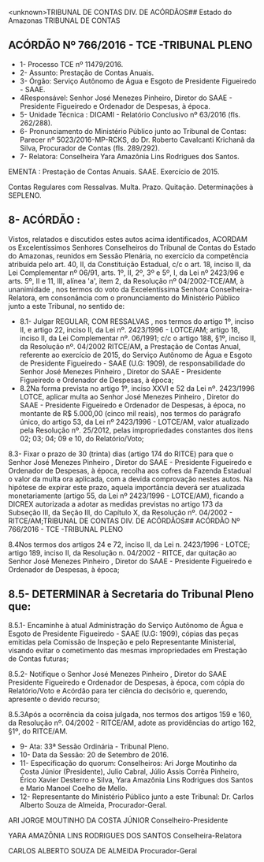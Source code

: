 &lt;unknown&gt;TRIBUNAL DE CONTAS DIV. DE ACÓRDÃOS## Estado do Amazonas TRIBUNAL DE CONTAS

## ACÓRDÃO Nº 766/2016 - TCE -TRIBUNAL PLENO

- 1- Processo TCE nº 11479/2016.
- 2- Assunto: Prestação de Contas Anuais.
- 3- Órgão: Serviço Autônomo de Água e Esgoto de Presidente Figueiredo - SAAE.
- 4Responsável: Senhor  José  Menezes  Pinheiro,  Diretor do SAAE  -  Presidente Figueiredo e Ordenador de Despesas, à época.
- 5- Unidade Técnica : DICAMI - Relatório Conclusivo nº 63/2016 (fls. 262/288).
- 6-  Pronunciamento  do Ministério Público  junto  ao Tribunal  de Contas: Parecer  nº 5023/2016-MP-RCKS,  do  Dr.  Roberto  Cavalcanti  Krichanã  da  Silva,  Procurador  de Contas (fls. 289/292).
- 7- Relatora: Conselheira Yara Amazônia Lins Rodrigues dos Santos.

EMENTA : Prestação  de  Contas  Anuais.  SAAE. Exercício de 2015.

Contas  Regulares  com  Ressalvas.  Multa.  Prazo. Quitação. Determinações à SEPLENO.

## 8- ACÓRDÃO :

Vistos, relatados e discutidos estes autos acima identificados, ACORDAM os Excelentíssimos Senhores Conselheiros do Tribunal de Contas do Estado do Amazonas, reunidos em Sessão Plenária, no exercício da competência atribuída pelo art. 40,  II, da Constituição Estadual, c/c o art. 18, inciso II, da Lei Complementar nº 06/91, arts. 1º, II, 2º, 3º e 5º,  I,  da  Lei  nº  2423/96 e arts. 5º,  II e 11,  III, alínea 'a',  item 2, da Resolução nº 04/2002-TCE/AM, à  unanimidade , nos  termos  do  voto  da  Excelentíssima  Senhora Conselheira-Relatora, em  consonância com  o  pronunciamento  do  Ministério  Público junto a este Tribunal, no sentido de:

- 8.1- Julgar REGULAR, COM RESSALVAS , nos termos do artigo 1º, inciso II, e  artigo  22,  inciso  II,  da  Lei  nº.  2423/1996  -  LOTCE/AM;  artigo  18,  inciso  II,  da  Lei Complementar nº. 06/1991; c/c o artigo 188, §1º, inciso II, da Resolução nº. 04/2002  RITCE/AM,  a  Prestação  de  Contas  Anual,  referente  ao  exercício  de  2015,  do  Serviço Autônomo  de  Água  e  Esgoto  de  Presidente  Figueiredo -  SAAE  (U.G:  1909),  de responsabilidade  do  Senhor José  Menezes  Pinheiro ,  Diretor  do  SAAE  -  Presidente Figueiredo e Ordenador de Despesas, à época;
- 8.2Na forma prevista no artigo 1º, inciso XXVI e 52 da Lei nº. 2423/1996  LOTCE, aplicar multa ao Senhor José Menezes Pinheiro , Diretor do SAAE - Presidente Figueiredo e Ordenador de Despesas, à época, no montante de  R$ 5.000,00 (cinco mil reais), nos termos do parágrafo único, do artigo 53, da Lei nº 2423/1996  - LOTCE/AM, valor atualizado pela Resolução nº. 25/2012, pelas impropriedades constantes dos itens 02; 03; 04; 09 e 10, do Relatório/Voto;

8.3- Fixar o prazo de 30 (trinta) dias (artigo 174 do RITCE) para que o Senhor José  Menezes  Pinheiro ,  Diretor  do  SAAE  -  Presidente  Figueiredo  e  Ordenador  de Despesas,  à  época,  recolha  aos  cofres  da  Fazenda  Estadual  o  valor  da  multa  ora aplicada, com a devida comprovação nestes autos. Na hipótese de expirar este prazo, aquela importância deverá ser atualizada monetariamente (artigo 55, da Lei nº 2423/1996 - LOTCE/AM), ficando a DICREX autorizada a adotar as medidas previstas no artigo 173 da Subseção III, da Seção III, do Capítulo X, da Resolução nº. 04/2002 - RITCE/AM;TRIBUNAL DE CONTAS DIV. DE ACÓRDÃOS## ACÓRDÃO Nº 766/2016 - TCE -TRIBUNAL PLENO

8.4Nos termos dos artigos 24 e 72, inciso II, da Lei n. 2423/1996 - LOTCE; artigo 189, inciso  II, da Resolução n.  04/2002  - RITCE, dar quitação ao  Senhor José Menezes Pinheiro , Diretor do SAAE - Presidente Figueiredo e Ordenador de Despesas, à época;

## 8.5- DETERMINAR à Secretaria do Tribunal Pleno que:

8.5.1- Encaminhe à atual Administração do Serviço Autônomo de Água e Esgoto de Presidente Figueiredo - SAAE (U.G: 1909), cópias das peças emitidas pela Comissão  de  Inspeção  e  pelo  Representante  Ministerial,  visando  evitar  o  cometimento das mesmas impropriedades em Prestação de Contas futuras;

8.5.2- Notifique o Senhor José Menezes Pinheiro , Diretor do SAAE Presidente Figueiredo e Ordenador de Despesas, à época, com cópia do Relatório/Voto e Acórdão para ter ciência do decisório e, querendo, apresente o devido recurso;

8.5.3Após a ocorrência da coisa julgada, nos termos dos artigos 159 e 160, da Resolução nº. 04/2002  - RITCE/AM, adote as providências do artigo 162, §1º, do RITCE/AM.

- 9- Ata: 33ª Sessão Ordinária - Tribunal Pleno.
- 10- Data da Sessão: 20 de Setembro de 2016.
- 11-  Especificação  do  quorum: Conselheiros:  Ari  Jorge  Moutinho  da  Costa  Júnior (Presidente), Julio Cabral, Júlio Assis Corrêa Pinheiro, Érico Xavier Desterro e Silva, Yara Amazônia Lins Rodrigues dos Santos e Mario Manoel Coelho de Mello.
- 12-  Representante  do  Ministério  Público  junto  a  este Tribunal: Dr.  Carlos  Alberto Souza de Almeida, Procurador-Geral.

ARI JORGE MOUTINHO DA COSTA JÚNIOR Conselheiro-Presidente

YARA AMAZÔNIA LINS RODRIGUES DOS SANTOS Conselheira-Relatora

CARLOS ALBERTO SOUZA DE ALMEIDA Procurador-Geral